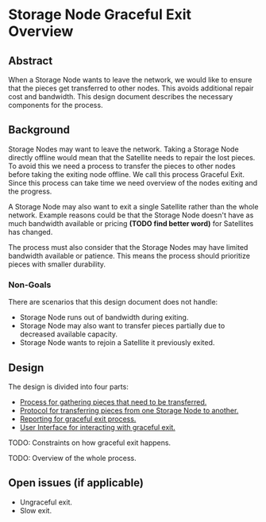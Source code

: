 # Storage Node Graceful Exit Overview

## Abstract

When a Storage Node wants to leave the network, we would like to ensure that the pieces get transferred to other nodes. This avoids additional repair cost and bandwidth. This design document describes the necessary components for the process.

## Background

Storage Nodes may want to leave the network. Taking a Storage Node directly offline would mean that the Satellite needs to repair the lost pieces. To avoid this we need a process to transfer the pieces to other nodes before taking the exiting node offline. We call this process Graceful Exit. Since this process can take time we need overview of the nodes exiting and the progress.

A Storage Node may also want to exit a single Satellite rather than the whole network. Example reasons could be that the Storage Node doesn't have as much bandwidth available or pricing **(TODO find better word)** for Satellites has changed.

The process must also consider that the Storage Nodes may have limited bandwidth available or patience. This means the process should prioritize pieces with smaller durability.

### Non-Goals

There are scenarios that this design document does not handle:

- Storage Node runs out of bandwidth during exiting.
- Storage Node may also want to transfer pieces partially due to decreased available capacity.
- Storage Node wants to rejoin a Satellite it previously exited.

## Design

The design is divided into four parts:

- [Process for gathering pieces that need to be transferred.](storagenode-graceful-exit-pieces.md)
- [Protocol for transferring pieces from one Storage Node to another.](storagenode-graceful-exit-protocol.md)
- [Reporting for graceful exit process.](storagenode-graceful-exit-reporting.md)
- [User Interface for interacting with graceful exit.](storagenode-graceful-exit-user-ui.md)

TODO: Constraints on how graceful exit happens.

TODO: Overview of the whole process.


## Open issues (if applicable)

- Ungraceful exit.
- Slow exit.